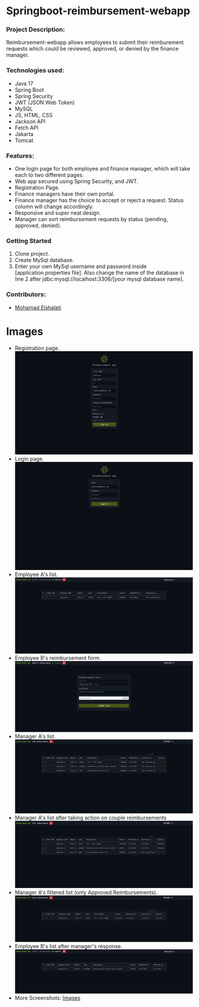 # Springboot-reimbursement-webapp

### Project Description: 
Reimbursement-webapp allows employees to submit their reimburement requests which could be reviewed, approved, or denied by the finance manager.

### Technologies used:
  * Java 17
  * Spring Boot
  * Spring Security
  * JWT (JSON Web Token)
  * MySQL
  * JS, HTML, CSS
  * Jackson API
  * Fetch API
  * Jakarta
  * Tomcat
 
### Features:
  * One login page for both employee and finance manager, which will take each to two different pages.
  * Web app secured using Spring Security, and JWT.
  * Registration Page.
  * Finance managers have their own portal.
  * Finance manager has the choice to accept or reject a request. Status column will change accordingly.
  * Responsive and super neat design. 
  * Manager can sort reimbursement requests by status (pending, approved, denied).

### Getting Started
  1. Clone project.
  2. Create MySql database. 
  3. Enter your own MySql username and password inside [application.properties file]. Also change the name of the database in line 2 after jdbc:mysql://localhost:3306/[your mysql database name].

### Contributors:
  * [Mohamad Elshalati](https://github.com/mohamadelshalati/)
  
 # Images
 * Registration page.
 ![registration page](Images/registration%20page.jpg)
* Login page.
 ![login page](Images/login%20page.jpg)
* Employee A's list.
 ![employee_a_list](Images/emplyee%20a%20list.jpg)
* Employee B's reimbursement form.
 ![employee_b_form](Images/employee%20b%20reimbursement%20form.jpg)
* Manager A's list.
 ![manager_a_list](Images/manager%20a%20list.jpg)
* Manager A's list after taking action on couple reimbursements
![manager_response](Images/manager%20list%20after%20response.jpg)
* Manager A's filtered list (only Approved Reimbursements).
 ![manager_a_list_approved_filter](Images/approved%20filter.jpg)
* Employee B's list after manager's response.
 ![emplyee_b_denied](Images/emplyee%20b%20resolved%20denied.jpg)
* More Screenshots: [Images](Images/)


